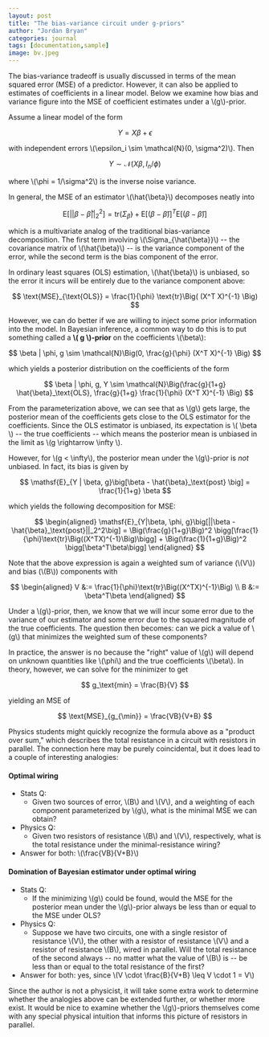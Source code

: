 ```yaml
---
layout: post
title: "The bias-variance circuit under g-priors"
author: "Jordan Bryan"
categories: journal
tags: [documentation,sample]
image: bv.jpeg
---
```


The bias-variance tradeoff is usually discussed in terms of the mean squared error (MSE) of a predictor. However, it can also be applied to estimates of coefficients in a linear model. Below we examine how bias and variance figure into the MSE of coefficient estimates under a \\(g\\)-prior.

Assume a linear model of the form

$$
Y = X \beta + \epsilon
$$

with independent errors \\(\epsilon_i \sim \mathcal{N}(0, \sigma^2)\\). Then

$$
Y \sim \mathcal{N}\Big(X \beta, I_n / \phi\Big)
$$

where \\(\phi = 1/\sigma^2\\) is the inverse noise variance. 

In general, the MSE of an estimator \\(\hat{\beta}\\) decomposes neatly into

$$
\mathsf{E}\big[||\beta - \hat{\beta}||_2^2\big] = \text{tr}\Big( \Sigma_{\hat{\beta}} \Big) + \mathsf{E} \Big[ (\beta - \hat{\beta}) \Big]^T \mathsf{E} \Big[ (\beta - \hat{\beta}) \Big]
$$

which is a multivariate analog of the traditional bias-variance decomposition. The first term involving \\(\Sigma_{\hat{\beta}}\\) -- the covariance matrix of \\(\hat{\beta}\\) -- is the variance component of the error, while the second term is the bias component of the error.

In ordinary least squares (OLS) estimation, \\(\hat{\beta}\\) is unbiased, so the error it incurs will be entirely due to the variance component above:

$$
\text{MSE}_{\text{OLS}} = \frac{1}{\phi} \text{tr}\Big( (X^T X)^{-1} \Big)
$$

However, we can do better if we are willing to inject some prior information into the model. In Bayesian inference, a common way to do this is to put something called a **\\( g \\)-prior** on the coefficients \\(\beta\\):

$$
\beta | \phi, g \sim \mathcal{N}\Big(0, \frac{g}{\phi} (X^T X)^{-1} \Big)
$$

which yields a posterior distribution on the coefficients of the form

$$
\beta | \phi, g, Y \sim \mathcal{N}\Big(\frac{g}{1+g} \hat{\beta}_\text{OLS}, \frac{g}{1+g} \frac{1}{\phi} (X^T X)^{-1} \Big)
$$

From the parameterization above, we can see that as \\(g\\) gets large, the posterior mean of the coefficients gets close to the OLS estimator for the coefficients. Since the OLS estimator is unbiased, its expectation is \\( \beta \\) -- the true coefficients -- which means the posterior mean is unbiased in the limit as \\(g \rightarrow \infty \\).

However, for \\(g < \infty\\), the posterior mean under the \\(g\\)-prior is *not* unbiased. In fact, its bias is given by

$$
\mathsf{E}_{Y | \beta, g}\big[\beta - \hat{\beta}_\text{post} \big] = \frac{1}{1+g} \beta
$$

which yields the following decomposition for MSE:

$$
\begin{aligned}
\mathsf{E}_{Y|\beta, \phi, g}\big[||\beta - \hat{\beta}_\text{post}||_2^2\big] = \Big(\frac{g}{1+g}\Big)^2 \bigg[\frac{1}{\phi}\text{tr}\Big((X^TX)^{-1}\Big)\bigg] + \Big(\frac{1}{1+g}\Big)^2 \bigg[\beta^T\beta\bigg]
\end{aligned}
$$

Note that the above expression is again a weighted sum of variance (\\(V\\)) and bias (\\(B\\)) components with 

$$
\begin{aligned}
V &:= \frac{1}{\phi}\text{tr}\Big((X^TX)^{-1}\Big) \\
B &:= \beta^T\beta
\end{aligned}
$$

Under a \\(g\\)-prior, then, we know that we will incur some error due to the variance of our estimator and some error due to the squared magnitude of the true coefficients. The question then becomes: can we pick a value of \\(g\\) that minimizes the weighted sum of these components?

In practice, the answer is no because the "right" value of \\(g\\) will depend on unknown quantities like \\(\phi\\) and the true coefficients \\(\beta\\). In theory, however, we can solve for the minimizer to get

$$
g_\text{min} = \frac{B}{V} 
$$

yielding an MSE of

$$
\text{MSE}_{g_{\min}} = \frac{VB}{V+B}
$$

Physics students might quickly recognize the formula above as a "product over sum," which describes the total resistance in a circuit with resistors in parallel. The connection here may be purely coincidental, but it does lead to a couple of interesting analogies:

#### Optimal wiring

+ Stats Q:
    + Given two sources of error, \\(B\\) and \\(V\\), and a weighting of each component parameterized by \\(g\\), what is the minimal MSE we can obtain?
+ Physics Q:
    + Given two resistors of resistance \\(B\\) and \\(V\\), respectively, what is the total resistance under the minimal-resistance wiring?
+ Answer for both: \\(\frac{VB}{V+B}\\)

#### Domination of Bayesian estimator under optimal wiring

+ Stats Q:
    + If the minimizing \\(g\\) could be found, would the MSE for the posterior mean under the \\(g\\)-prior always be less than or equal to the MSE under OLS?
+ Physics Q:
    + Suppose we have two circuits, one with a single resistor of resistance \\(V\\), the other with a resistor of resistance \\(V\\) and a resistor of resistance \\(B\\), wired in parallel. Will the total resistance of the second always -- no matter what the value of \\(B\\) is -- be less than or equal to the total resistance of the first?
+ Answer for both: yes, since \\(V \cdot \frac{B}{V+B} \leq V \cdot 1 = V\\)

Since the author is not a physicist, it will take some extra work to determine whether the analogies above can be extended further, or whether more exist. It would be nice to examine whether the \\(g\\)-priors themselves come with any special physical intuition that informs this picture of resistors in parallel.